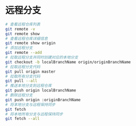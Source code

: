 <!--
 * @Author: fu.nan
 * @Date: 2020-04-07 11:31:12
 * @LastEditors: fu.nan
 * @LastEditTime: 2020-04-07 19:54:55
 -->
# 远程分支

```bash
# 查看远程仓库列表
git remote -v
git remote show
# 查看远程仓库详细信息
git remote show origin
# 添加远程分支
git remote --add 
# 拉取远程分支并同时创建对应的本地分支
git checkout -b localBranchName origin/originBranchName
# 拉取远程分支代码
git pull origin master
# 拉取所有分支代码
git pull --all
# 推送本地分支到远程仓库
git push origin localBranchName
# 删除远程分支
git push origin :originBranchName
# 将本地分支与远程保持同步
git fetch
# 将本地所有分支与远程保持同步
git fetch --all
```
